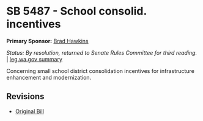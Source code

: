 # SB 5487 - School consolid. incentives
**Primary Sponsor:** [Brad Hawkins](/person/leg/brad.hawkins.md)

*Status: By resolution, returned to Senate Rules Committee for third reading.* | [leg.wa.gov summary](https://app.leg.wa.gov/billsummary?BillNumber=5487&Year=2021)

Concerning small school district consolidation incentives for infrastructure enhancement and modernization.

## Revisions
* [Original Bill](1/)